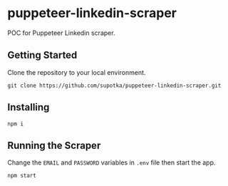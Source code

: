 # puppeteer-linkedin-scraper
POC for Puppeteer Linkedin scraper.

## Getting Started
Clone the repository to your local environment.
```
git clone https://github.com/supotka/puppeteer-linkedin-scraper.git
```

## Installing
```
npm i
```

## Running the Scraper
Change the `EMAIL` and `PASSWORD` variables in `.env` file then start the app.
```
npm start
```
